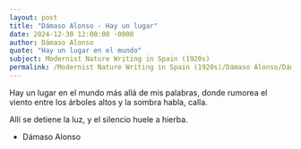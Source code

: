 ```yaml
---
layout: post
title: "Dámaso Alonso - Hay un lugar"
date: 2024-12-30 12:00:00 -0000
author: Dámaso Alonso
quote: "Hay un lugar en el mundo"
subject: Modernist Nature Writing in Spain (1920s)
permalink: /Modernist Nature Writing in Spain (1920s)/Dámaso Alonso/Dámaso Alonso - Hay un lugar
---
```


Hay un lugar en el mundo
más allá de mis palabras, 
donde rumorea el viento
entre los árboles altos 
y la sombra habla, calla.

Allí se detiene la luz,
y el silencio huele a hierba.

- Dámaso Alonso
